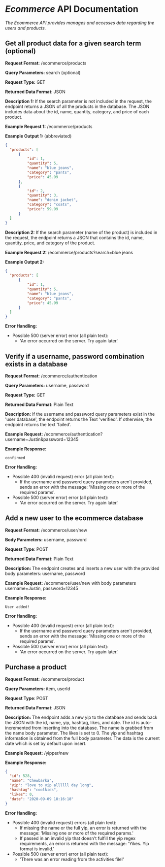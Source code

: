 # *Ecommerce* API Documentation
*The Ecommerce API provides manages and accesses data regarding the users and products.*

## Get all product data for a given search term (optional)
**Request Format:** /ecommerce/products

**Query Parameters:** search (optional)

**Request Type:** GET

**Returned Data Format**: JSON

**Description 1:** If the search parameter is not included in the request, the endpoint returns a JSON of all the products in the database. The JSON includes data
about the id, name, quantity, category, and price of each product.

**Example Request 1:** /ecommerce/products

**Example Output 1:** (abbreviated)

```json
{
  "products": [
      {
          "id": 1,
          "quantity": 5,
          "name": "blue jeans",
          "category": "pants",
          "price": 45.99
      },
      {
          "id": 2,
          "quantity": 3,
          "name": "denim jacket",
          "category": "coats",
          "price": 59.99
      }
  ]
}
```

**Description 2:** If the search parameter (name of the product) is included in the request, the endpoint returns a JSON that contains the id, name, quantity, price, and category of the product.

**Example Request 2:** /ecommerce/products?search=blue jeans

**Example Output 2:**

```json
{
  "products": [
      {
          "id": 1,
          "quantity": 5,
          "name": "blue jeans",
          "category": "pants",
          "price": 45.99
      }
  ]
}
```

**Error Handling:**
- Possible 500 (server error) error (all plain text):
  - 'An error occurred on the server. Try again later.'

## Verify if a username, password combination exists in a database
**Request Format:** /ecommerce/authentication

**Query Parameters:** username, password

**Request Type:** GET

**Returned Data Format**: Plain Text

**Description:** If the username and password query parameters exist in the 'user database', the endpoint returns the Text 'verified'.
If otherwise, the endpoint returns the text 'failed'.

**Example Request:** /ecommerce/authentication?username=Justin&password=12345

**Example Response:**

```
confirmed
```

**Error Handling:**
- Possible 400 (invalid request) error (all plain text):
  - If the username and password query parameters aren't provided, sends an error with the message: 'Missing one or more of the required params'.
- Possible 500 (server error) error (all plain text):
  - 'An error occurred on the server. Try again later.'

## Add a new user to the ecommerce database
**Request Format:** /ecommerce/user/new

**Body Parameters:** username, password

**Request Type**: POST

**Returned Data Format**: Plain Text

**Description:** The endpoint creates and inserts a new user with the provided body parameters: username, password

**Example Request:** /ecommerce/user/new with body parameters username=Justin, password=12345

**Example Response:**
```
User added!
```

**Error Handling:**
- Possible 400 (invalid request) error (all plain text):
  - If the username and password query parameters aren't provided, sends an error with the message: 'Missing one or more of the required params'.
- Possible 500 (server error) error (all plain text):
  - 'An error occurred on the server. Try again later.'

## Purchase a product
**Request Format:** /ecommerce/product

**Query Parameters:** item, userId

**Request Type**: POST

**Returned Data Format**: JSON

**Description:** The endpoint adds a new yip to the database and sends back the JSON with the id,
name, yip, hashtag, likes, and date. The id is auto-incremented from inserting into the database.
The name is grabbed from the name body parameter. The likes is set to 0. The yip and hashtag
information is obtained from the full body parameter. The data is the current date which is set
by default upon insert.

**Example Request:** /yipper/new

**Example Response:**

```json
{
  "id": 528,
  "name": "Chewbarka",
  "yip": "love to yip allllll day long",
  "hashtag": "coolkids",
  "likes": 0,
  "date": "2020-09-09 18:16:18"
}
```

**Error Handling:**
- Possible 400 (invalid request) errors (all plain text):
  - If missing the name or the full yip, an error is returned with the message:
  'Missing one or more of the required params.'
  - If passed in an invalid yip that doesn't fulfill the yip regex requirements, an error is
  returned with the message: 'Yikes. Yip format is invalid.'
- Possible 500 (server error) error (all plain text):
  - 'There was an error reading from the activities file!'
